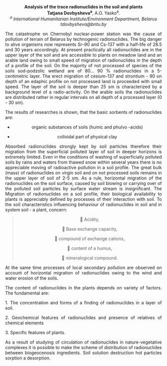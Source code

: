 <center><strong>Analysis of the trace radionuclides in the soil and plants</strong>


<center><strong>Tatjana Dovbysheva<sup>a</sup></strong>, A.O. Yasko<sup>a</sup>.

<center><i><sup>a</sup> International Humanitarian Institute/Environment Department,
Belarus</i>

<center><i>tdovbysheva@bntu.by</i>

<p style="text-align:justify">The catastrophe on Chernobyl nuclear-power station was the cause of
pollution of terrain of Belarus by technogenic radionuclides. The big
danger to alive organisms now represents Sr–90 and Cs-137 with a
half-life of 28.5 and 30 years accordingly. At present practically all
radionuclides are in the upper layer of the soil and are accessible to
plants on meadow land and an arable land owing to small speed of
migration of radionuclides in the depth of a profile of the soil. On the
majority of not processed of species of the soils sod-podzolic wetland
are of 80… 90 % radionuclides in a 5-centimetric layer. The erect
migration of cesium-137 and strontium - 90 on depth of an edaphic
profile on not processed land is proceeded with small speed. The layer
of the soil is deeper than 25 sm is characterized by a background level
of a radio-activity. On the arable soils the radionuclides are
distributed rather in regular intervals on all depth of a processed
layer (0 - 30 sm).

<p style="text-align:justify">The results of researches is shown, that the basic sorbents of
radionuclides are:

-   organic substances of soils (humic and phulvo -acids)

-   colloidal part of physical clay

<p style="text-align:justify">Absorbed radionuclides strongly kept by soil particles therefore their
migration from the superficial polluted layer of soil in deeper horizons
is extremely limited. Even in the conditions of washing of superficially
polluted soils by rains and waters from thawed snow within several years
there is no appreciable moving of radioactive pollution in a soil
profile. The great bulk (mass) of radionuclides on virgin soil and on
not processed soils remains in the upper layer of soil of 2-5 sm. As a
rule, horizontal migration of the radionuclides on the soil surface,
caused by soil blowing or carrying over of the polluted soil particles
by surface water stream is insignificant. The Migration of radionuclides
on a soil profile, their biological availability to plants is
appreciably defined by processes of their interaction with soil. To the
soil characteristics influencing behaviour of radionuclides in soil and
in system soil - a plant, concern:

>  Acidity,
>
>  Base exchange capacity,
>
>  compound of exchange cations,
>
>  content of a humus,
>
>  mineralogical compound.

<p style="text-align:justify">At the same time processes of local secondary pollution are observed on
account of horizontal migration of radionuclides owing to the wind and
water erosion of the soils.

<p style="text-align:justify">The content of radionuclides in the plants depends on variety of
factors. The fundamental are:

<p style="text-align:justify">1. The concentration and forms of a finding of radionuclides in a layer
of soil.

<p style="text-align:justify">2. Geochemical features of radionuclides and presence of relatives of
chemical elements

<p style="text-align:justify">3. Specific features of plants.

<p style="text-align:justify">As a result of studying of circulation of radionuclides in
nature-vegetative complexes it is possible to make the scheme of
distribution of radionuclides between biogeocenosis ingredients. Soil
solution destruction hot particles sorption a desorption.

